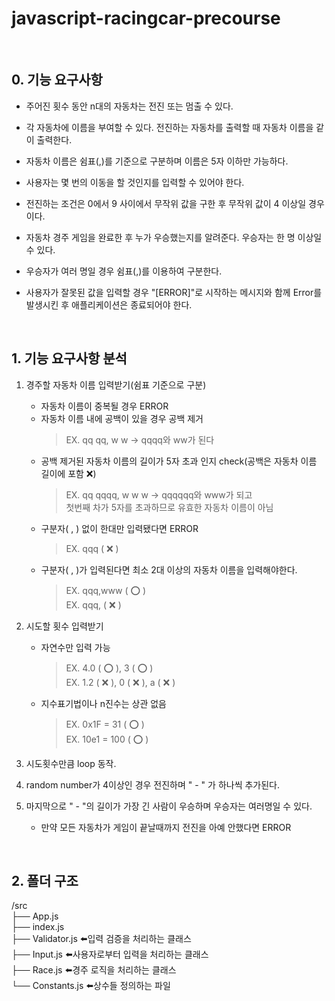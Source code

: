 # javascript-racingcar-precourse

<br>

## 0. 기능 요구사항

- 주어진 횟수 동안 n대의 자동차는 전진 또는 멈출 수 있다.

- 각 자동차에 이름을 부여할 수 있다. 전진하는 자동차를 출력할 때 자동차 이름을 같이 출력한다.
- 자동차 이름은 쉼표(,)를 기준으로 구분하며 이름은 5자 이하만 가능하다.
- 사용자는 몇 번의 이동을 할 것인지를 입력할 수 있어야 한다.
- 전진하는 조건은 0에서 9 사이에서 무작위 값을 구한 후 무작위 값이 4 이상일 경우이다.
- 자동차 경주 게임을 완료한 후 누가 우승했는지를 알려준다. 우승자는 한 명 이상일 수 있다.
- 우승자가 여러 명일 경우 쉼표(,)를 이용하여 구분한다.
- 사용자가 잘못된 값을 입력할 경우 "[ERROR]"로 시작하는 메시지와 함께 Error를 발생시킨 후 애플리케이션은 종료되어야 한다.

<br>

## 1. 기능 요구사항 분석

1. 경주할 자동차 이름 입력받기(쉼표 기준으로 구분)

   - 자동차 이름이 중복될 경우 ERROR
   - 자동차 이름 내에 공백이 있을 경우 공백 제거
     > EX. qq qq, w w -> qqqq와 ww가 된다
   - 공백 제거된 자동차 이름의 길이가 5자 초과 인지 check(공백은 자동차 이름 길이에 포함 ❌)
     > EX. qq qqqq, w w w -> qqqqqq와 www가 되고  
     >  첫번째 차가 5자를 초과하므로 유효한 자동차 이름이 아님
   - 구분자( , ) 없이 한대만 입력됐다면 ERROR
     > EX. qqq ( ❌ )
   - 구분자( , )가 입력된다면 최소 2대 이상의 자동차 이름을 입력해야한다.
     > EX. qqq,www ( ⭕ )  
     > EX. qqq, ( ❌ )

2. 시도할 횟수 입력받기
   - 자연수만 입력 가능
     > EX. 4.0 ( ⭕ ), 3 ( ⭕ )  
     > EX. 1.2 ( ❌ ), 0 ( ❌ ), a ( ❌ )
   - 지수표기법이나 n진수는 상관 없음
     > EX. 0x1F = 31 ( ⭕ )  
     > EX. 10e1 = 100 ( ⭕ )
3. 시도횟수만큼 loop 동작.
4. random number가 4이상인 경우 전진하며 " - " 가 하나씩 추가된다.
5. 마지막으로 " - "의 길이가 가장 긴 사람이 우승하며 우승자는 여러명일 수 있다.
   - 만약 모든 자동차가 게임이 끝날때까지 전진을 아예 안했다면 ERROR

<br>

## 2. 폴더 구조

/src  
├── App.js  
├── index.js  
├── Validator.js ⬅️입력 검증을 처리하는 클래스  
├── Input.js ⬅️사용자로부터 입력을 처리하는 클래스  
├── Race.js ⬅️경주 로직을 처리하는 클래스  
└── Constants.js ⬅️상수들 정의하는 파일
